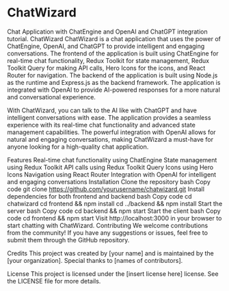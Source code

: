# ChatWizard
 Chat Application with ChatEngine and OpenAI and ChatGPT integration tutorial.
ChatWizard
ChatWizard is a chat application that uses the power of ChatEngine, OpenAI, and ChatGPT to provide intelligent and engaging conversations. The frontend of the application is built using ChatEngine for real-time chat functionality, Redux Toolkit for state management, Redux Toolkit Query for making API calls, Hero Icons for the icons, and React Router for navigation. The backend of the application is built using Node.js as the runtime and Express.js as the backend framework. The application is integrated with OpenAI to provide AI-powered responses for a more natural and conversational experience.

With ChatWizard, you can talk to the AI like with ChatGPT and have intelligent conversations with ease. The application provides a seamless experience with its real-time chat functionality and advanced state management capabilities. The powerful integration with OpenAI allows for natural and engaging conversations, making ChatWizard a must-have for anyone looking for a high-quality chat application.

Features
Real-time chat functionality using ChatEngine
State management using Redux Toolkit
API calls using Redux Toolkit Query
Icons using Hero Icons
Navigation using React Router
Integration with OpenAI for intelligent and engaging conversations
Installation
Clone the repository
bash
Copy code
git clone https://github.com/yourusername/chatwizard.git
Install dependencies for both frontend and backend
bash
Copy code
cd chatwizard
cd frontend && npm install
cd ../backend && npm install
Start the server
bash
Copy code
cd backend && npm start
Start the client
bash
Copy code
cd frontend && npm start
Visit http://localhost:3000 in your browser to start chatting with ChatWizard.
Contributing
We welcome contributions from the community! If you have any suggestions or issues, feel free to submit them through the GitHub repository.

Credits
This project was created by [your name] and is maintained by the [your organization]. Special thanks to [names of contributors].

License
This project is licensed under the [insert license here] license. See the LICENSE file for more details.
